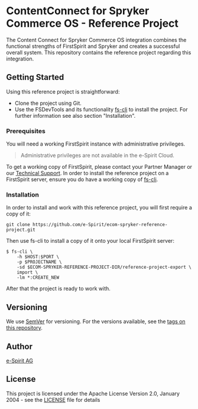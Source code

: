 # ContentConnect for Spryker Commerce OS - Reference Project

The Content Connect for Spryker Commerce OS integration combines the functional strengths of FirstSpirit and Spryker and creates a successful overall system. This repository contains the reference project regarding this integration.

## Getting Started

Using this reference project is straightforward: 
- Clone the project using Git.
- Use the FSDevTools and its functionality [fs-cli](https://docs.e-spirit.com/odfs/edocs/sync/getting-started/komponenten/command-line-to/index.html) to install the project. For further information see also section "Installation".

### Prerequisites

You will need a working FirstSpirit instance with administrative privileges. 
> Administrative privileges are not available in the e-Spirit Cloud.

To get a working copy of FirstSpirit, please contact your Partner Manager or our [Technical Support](https://help.e-spirit.com).
In order to install the reference project on a FirstSpirit server, ensure you do have a working copy of [fs-cli](https://github.com/e-Spirit/FSDevTools).

### Installation

In order to install and work with this reference project, you will first require a copy of it:
```
git clone https://github.com/e-Spirit/ecom-spryker-reference-project.git
```
Then use fs-cli to install a copy of it onto your local FirstSpirit server:
```
$ fs-cli \
    -h $HOST:$PORT \
    -p $PROJECTNAME \
    -sd $ECOM-SPRYKER-REFERENCE-PROJECT-DIR/reference-project-export \
    import \
    -lm *:CREATE_NEW
```
After that the project is ready to work with.

## Versioning

We use [SemVer](http://semver.org/) for versioning. For the versions available, see the [tags on this repository](https://github.com/e-Spirit/ecom-spryker-reference-project/tags). 

## Author

[e-Spirit AG](https://www.e-spirit.com)

## License

This project is licensed under the Apache License Version 2.0, January 2004 - see the [LICENSE](LICENSE) file for details
